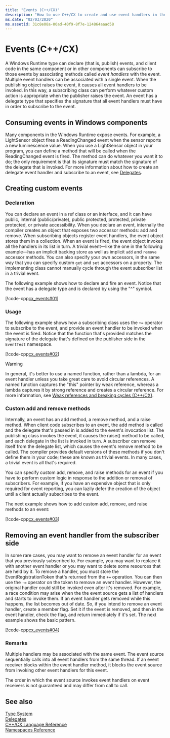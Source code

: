 ```yaml
---
title: "Events (C++/CX)"
description: "How to use C++/CX to create and use event handlers in the Windows Runtime."
ms.date: "02/03/2020"
ms.assetid: 31c8e08a-00ad-40f9-8f7e-124864aaad58
---
```

# Events (C++/CX)

A Windows Runtime type can declare (that is, publish) events, and client code in the same component or in other components can subscribe to those events by associating methods called *event handlers* with the event. Multiple event handlers can be associated with a single event. When the publishing object raises the event, it causes all event handlers to be invoked. In this way, a subscribing class can perform whatever custom action is appropriate when the publisher raises the event. An event has a delegate type that specifies the signature that all event handlers must have in order to subscribe to the event.

## Consuming events in Windows components

Many components in the Windows Runtime expose events. For example, a LightSensor object fires a ReadingChanged event when the sensor reports a new luminescence value. When you use a LightSensor object in your program, you can define a method that will be called when the ReadingChanged event is fired. The method can do whatever you want it to do; the only requirement is that its signature must match the signature of the delegate that is invoked. For more information about how to create an delegate event handler and subscribe to an event, see [Delegates](../cppcx/delegates-c-cx.md).

## Creating custom events

### Declaration

You can declare an event in a ref class or an interface, and it can have public, internal (public/private), public protected, protected, private protected, or private accessibility. When you declare an event, internally the compiler creates an object that exposes two accessor methods: add and remove. When subscribing objects register event handlers, the event object stores them in a collection. When an event is fired, the event object invokes all the handlers in its list in turn. A trivial event—like the one in the following example—has an implicit backing store as well as implicit `add` and `remove` accessor methods. You can also specify your own accessors, in the same way that you can specify custom `get` and `set` accessors on a property.  The implementing class cannot manually cycle through the event subscriber list in a trivial event.

The following example shows how to declare and fire an event. Notice that the event has a delegate type and is declared by using the "^" symbol.

[!code-cpp[cx_events#01](../cppcx/codesnippet/CPP/cx_events/class1.h#01)]

### Usage

The following example shows how a subscribing class uses the `+=` operator to subscribe to the event, and provide an event handler to be invoked when the event is fired. Notice that the function that's provided matches the signature of the delegate that's defined on the publisher side in the `EventTest` namespace.

[!code-cpp[cx_events#02](../cppcx/codesnippet/CPP/eventsupportinvs/eventclientclass.h#02)]

> [!WARNING]
> In general, it's better to use a named function, rather than a lambda, for an event handler unless you take great care to avoid circular references. A named function captures the "this" pointer by weak reference, whereas a lambda captures it by strong reference and creates a circular reference. For more information, see [Weak references and breaking cycles (C++/CX)](../cppcx/weak-references-and-breaking-cycles-c-cx.md).

### Custom add and remove methods

Internally, an event has an add method, a remove method, and a raise method. When client code subscribes to an event, the add method is called and the delegate that's passed in is added to the event's invocation list. The publishing class invokes the event, it causes the raise() method to be called, and each delegate in the list is invoked in turn. A subscriber can remove itself from the delegate list, which causes the event's remove method to be called. The compiler provides default versions of these methods if you don't define them in your code; these are known as trivial events. In many cases, a trivial event is all that's required.

You can specify custom add, remove, and raise methods for an event if you have to perform custom logic in response to the addition or removal of subscribers. For example, if you have an expensive object that is only required for event reporting, you can lazily defer the creation of the object until a client actually subscribes to the event.

The next example shows how to add custom add, remove, and raise methods to an event:

[!code-cpp[cx_events#03](../cppcx/codesnippet/CPP/cx_events/class1.h#03)]

## Removing an event handler from the subscriber side

In some rare cases, you may want to remove an event handler for an event that you previously subscribed to. For example, you may want to replace it with another event handler or you may want to delete some resources that are held by it. To remove a handler, you must store the EventRegistrationToken that's returned from the `+=` operation. You can then use the `-=` operator on the token to remove an event handler.  However, the original handler could still be invoked even after it's removed. For example, a race condition may arise when the the event source gets a list of handlers and starts to invoke them. If an event handler gets removed while this happens, the list becomes out of date. So, if you intend to remove an event handler, create a member flag. Set it if the event is removed, and then in the event handler, check the flag, and return immediately if it's set. The next example shows the basic pattern.

[!code-cpp[cx_events#04](../cppcx/codesnippet/CPP/eventsupportinvs/eventclientclass.h#04)]

### Remarks

Multiple handlers may be associated with the same event. The event source sequentially calls into all event handlers from the same thread. If an event receiver blocks within the event handler method, it blocks the event source from invoking other event handlers for this event.

The order in which the event source invokes event handlers on event receivers is not guaranteed and may differ from call to call.

## See also

[Type System](../cppcx/type-system-c-cx.md)<br/>
[Delegates](../cppcx/delegates-c-cx.md)<br/>
[C++/CX Language Reference](../cppcx/visual-c-language-reference-c-cx.md)<br/>
[Namespaces Reference](../cppcx/namespaces-reference-c-cx.md)
